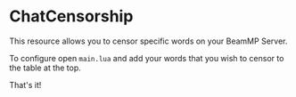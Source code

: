 # ChatCensorship
This resource allows you to censor specific words on your BeamMP Server.

To configure open `main.lua` and add your words that you wish to censor to the table at the top.

That's it!
